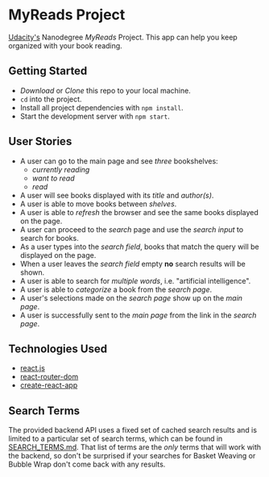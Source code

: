 # MyReads Project
[Udacity's](https://www.udacity.com/) Nanodegree *MyReads* Project. This app can help you keep organized with your book reading.

## Getting Started
- *Download* or *Clone* this repo to your local machine.
- ```cd``` into the project.
- Install all project dependencies with ```npm install```.
- Start the development server with ```npm start```.

## User Stories
- A user can go to the main page and see *three* bookshelves:
	- *currently reading*
	- *want to read*
	- *read*
- A user will see books displayed with its *title* and *author(s)*.
- A user is able to move books between *shelves*.
- A user is able to *refresh* the browser and see the same books displayed on the page.
- A user can proceed to the *search* page and use the *search input* to search for books.
- As a user types into the *search field*, books that match the query will be displayed on the page.
- When a user leaves the *search field* empty **no** search results will be shown.
- A user is able to search for *multiple words*, i.e. "artificial intelligence".
- A user is able to *categorize* a book from the *search page*.
- A user's selections made on the *search page* show up on the *main page*.
- A user is successfully sent to the *main page* from the link in the *search page*.

## Technologies Used
-	[react.js](https://reactjs.org/)
-	[react-router-dom](https://github.com/ReactTraining/react-router/tree/master/packages/react-router-dom)
-	[create-react-app](https://github.com/facebook/create-react-app)

## Search Terms
 The provided backend API uses a fixed set of cached search results and is limited to a particular set of search terms, which can be found in [SEARCH_TERMS.md](https://github.com/kepelrs/MyReads/blob/master/SEARCH_TERMS.md). That list of terms are the _only_ terms that will work with the backend, so don't be surprised if your searches for Basket Weaving or Bubble Wrap don't come back with any results.
